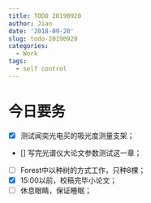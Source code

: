```yaml
---
title: TODO 20190920
author: Jian
date: '2018-09-20'
slug: todo-20190920
categories:
  - Work
tags:
  - self control
---
```

# 今日要务

- [x] 测试闻奕光电买的吸光度测量支架；
- [] 写完光谱仪大论文参数测试这一章；
- [ ] Forest中以种树的方式工作，只种8棵；
- [x] 15:00以前，校稿完毕小论文；
- [ ] 休息眼睛，保证睡眠；
